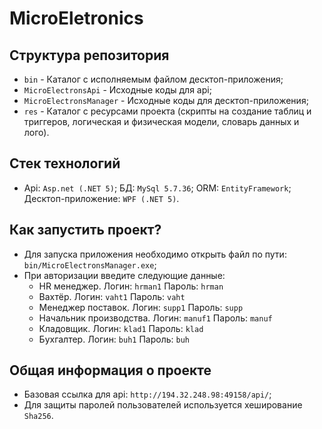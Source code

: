 # MicroEletronics

## Структура репозитория
* `bin` - Каталог с исполняемым файлом десктоп-приложения;
* `MicroElectronsApi` - Исходные коды для api;
* `MicroElectronsManager` - Исходные коды для десктоп-приложения;
* `res` - Каталог с ресурсами проекта (скрипты на создание таблиц и триггеров, логическая и физическая модели, словарь данных и лого).

## Стек технологий
* Api: `Asp.net (.NET 5)`; БД: `MySql 5.7.36`; ORM: `EntityFramework`; Десктоп-приложение: `WPF (.NET 5)`.

## Как запустить проект?
* Для запуска приложения необходимо открыть файл по пути: `bin/MicroElectronsManager.exe`;
* При авторизации введите следующие данные:
    * HR менеджер. Логин: `hrman1` Пароль: `hrman`
    * Вахтёр. Логин: `vaht1` Пароль: `vaht`
    * Менеджер поставок. Логин: `supp1` Пароль: `supp`
    * Начальник производства. Логин: `manuf1` Пароль: `manuf`
    * Кладовщик. Логин: `klad1` Пароль: `klad`
    * Бухгалтер. Логин: `buh1` Пароль: `buh`
	
## Общая информация о проекте
* Базовая ссылка для api: `http://194.32.248.98:49158/api/`;
* Для защиты паролей пользователей используется хеширование `Sha256`.